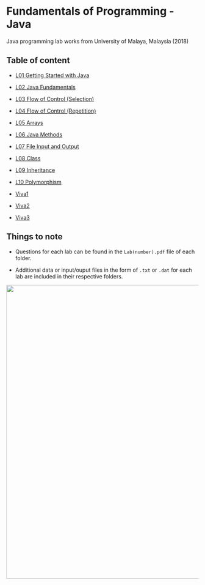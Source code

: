 # Fundamentals of Programming - Java
Java programming lab works from University of Malaya, Malaysia (2018)

## Table of content
- [L01 Getting Started with Java](./L01)

- [L02 Java Fundamentals](./L02)

- [L03 Flow of Control (Selection)](./L03)

- [L04 Flow of Control (Repetition)](./L04)

- [L05 Arrays](./L05)

- [L06 Java Methods](./L06)

- [L07 File Input and Output](./L07)

- [L08 Class](./L08)

- [L09 Inheritance](./L09)

- [L10 Polymorphism](./L10)

- [Viva1](./Viva1)

- [Viva2](./Viva2)

- [Viva3](./Viva3)

## Things to note
- Questions for each lab can be found in the `Lab(number).pdf` file of each folder.

- Additional data or input/ouput files in the form of `.txt` or `.dat` for each lab are included in their respective folders.

<p align="center">
  <img width="768" height="768" src="https://diylogodesigns.com/wp-content/uploads/2017/07/java-logo-vector-768x768.png">
</p>
